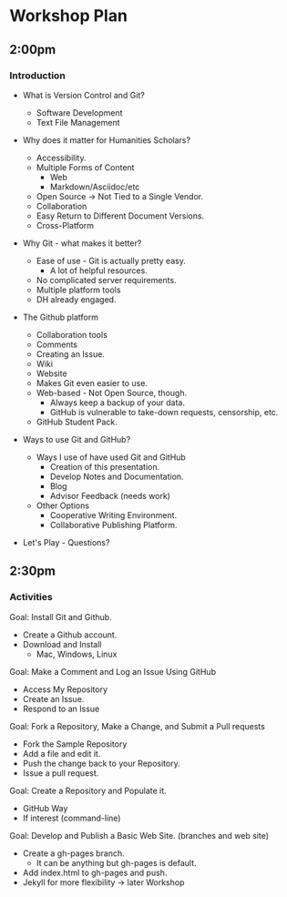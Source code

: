 # Workshop Plan #

## 2:00pm ##

### Introduction ###

- What is Version Control and Git?
    - Software Development
    - Text File Management

- Why does it matter for Humanities Scholars?
    - Accessibility.
    - Multiple Forms of Content
        - Web
        - Markdown/Asciidoc/etc
    - Open Source -> Not Tied to a Single Vendor.
    - Collaboration
    - Easy Return to Different Document Versions.
    - Cross-Platform

- Why Git - what makes it better?
    - Ease of use - Git is actually pretty easy.
        - A lot of helpful resources.
    - No complicated server requirements.
    - Multiple platform tools
    - DH already engaged.

- The Github platform
    - Collaboration tools
    - Comments
    - Creating an Issue.
    - Wiki
    - Website
    - Makes Git even easier to use.
    - Web-based - Not Open Source, though.
        - Always keep a backup of your data.
        - GitHub is vulnerable to take-down requests, censorship, etc.
    - GitHub Student Pack.

- Ways to use Git and GitHub?
    - Ways I use of have used Git and GitHub
        - Creation of this presentation.
        - Develop Notes and Documentation.
        - Blog
        - Advisor Feedback (needs work)
    - Other Options
       - Cooperative Writing Environment.
       - Collaborative Publishing Platform.

- Let's Play - Questions?

## 2:30pm ##

### Activities ###

Goal: Install Git and Github.
- Create a Github account.
- Download and Install
    - Mac, Windows, Linux

Goal: Make a Comment and Log an Issue Using GitHub
- Access My Repository
- Create an Issue.
- Respond to an Issue

Goal: Fork a Repository, Make a Change, and Submit a Pull requests
- Fork the Sample Repository
- Add a file and edit it.
- Push the change back to your Repository.
- Issue a pull request.  

Goal: Create a Repository and Populate it.
- GitHub Way
- If interest (command-line)

Goal: Develop and Publish a Basic Web Site. (branches and web site)
- Create a gh-pages branch.
    - It can be anything but gh-pages is default.
- Add index.html to gh-pages and push.
- Jekyll for more flexibility -> later Workshop

